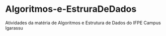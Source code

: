# Algoritmos-e-EstruraDeDados
Atividades da matéria de Algoritmos e Estrutura de Dados do IFPE Campus Igarassu
